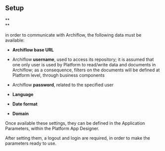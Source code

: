 ## **Setup**

**    
**

in order to communicate with Archiflow, the following data must be available:

* **Archiflow base URL**

* Archiflow **username**, used to access its repository; it is assumed that one only user is used by Platform to read/write data and documents in Archiflow; as a consequence, filters on the documents will be defined at Platform level, through business components

* Archiflow **password**, related to the specified user

* **Language**

* **Date format**

* **Domain**

Once available these settings, they can be defined in the Application Parameters, within the Platform App Designer.

After setting them, a logout and login are required, in order to make the parameters ready to use.

